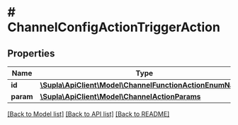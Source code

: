 # # ChannelConfigActionTriggerAction

## Properties

Name | Type | Description | Notes
------------ | ------------- | ------------- | -------------
**id** | [**\Supla\ApiClient\Model\ChannelFunctionActionEnumNames**](ChannelFunctionActionEnumNames.md) |  | [optional]
**param** | [**\Supla\ApiClient\Model\ChannelActionParams**](ChannelActionParams.md) |  | [optional]

[[Back to Model list]](../../README.md#models) [[Back to API list]](../../README.md#endpoints) [[Back to README]](../../README.md)
